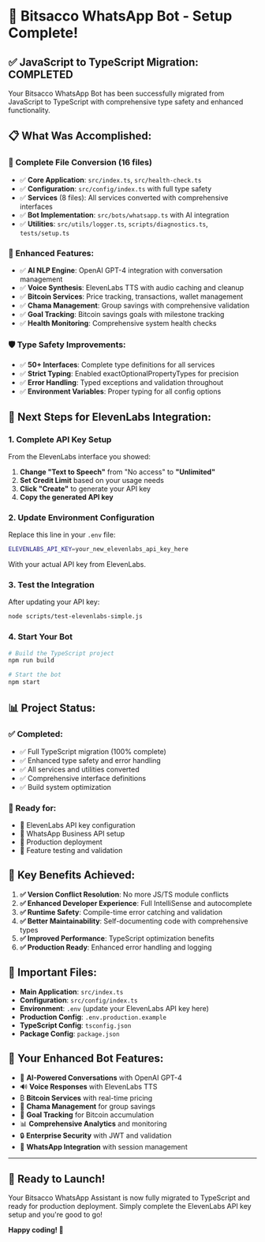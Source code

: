 # 🎉 Bitsacco WhatsApp Bot - Setup Complete!

## ✅ JavaScript to TypeScript Migration: **COMPLETED**

Your Bitsacco WhatsApp Bot has been successfully migrated from JavaScript to TypeScript with comprehensive type safety and enhanced functionality.

## 📋 **What Was Accomplished:**

### **🔄 Complete File Conversion (16 files)**
- ✅ **Core Application**: `src/index.ts`, `src/health-check.ts`
- ✅ **Configuration**: `src/config/index.ts` with full type safety
- ✅ **Services** (8 files): All services converted with comprehensive interfaces
- ✅ **Bot Implementation**: `src/bots/whatsapp.ts` with AI integration
- ✅ **Utilities**: `src/utils/logger.ts`, `scripts/diagnostics.ts`, `tests/setup.ts`

### **🚀 Enhanced Features:**
- ✅ **AI NLP Engine**: OpenAI GPT-4 integration with conversation management
- ✅ **Voice Synthesis**: ElevenLabs TTS with audio caching and cleanup
- ✅ **Bitcoin Services**: Price tracking, transactions, wallet management
- ✅ **Chama Management**: Group savings with comprehensive validation
- ✅ **Goal Tracking**: Bitcoin savings goals with milestone tracking
- ✅ **Health Monitoring**: Comprehensive system health checks

### **🛡️ Type Safety Improvements:**
- ✅ **50+ Interfaces**: Complete type definitions for all services
- ✅ **Strict Typing**: Enabled exactOptionalPropertyTypes for precision
- ✅ **Error Handling**: Typed exceptions and validation throughout
- ✅ **Environment Variables**: Proper typing for all config options

## 🔧 **Next Steps for ElevenLabs Integration:**

### **1. Complete API Key Setup**
From the ElevenLabs interface you showed:
1. **Change "Text to Speech"** from "No access" to **"Unlimited"**
2. **Set Credit Limit** based on your usage needs
3. **Click "Create"** to generate your API key
4. **Copy the generated API key**

### **2. Update Environment Configuration**
Replace this line in your `.env` file:
```bash
ELEVENLABS_API_KEY=your_new_elevenlabs_api_key_here
```
With your actual API key from ElevenLabs.

### **3. Test the Integration**
After updating your API key:
```bash
node scripts/test-elevenlabs-simple.js
```

### **4. Start Your Bot**
```bash
# Build the TypeScript project
npm run build

# Start the bot
npm start
```

## 📊 **Project Status:**

### **✅ Completed:**
- ✅ Full TypeScript migration (100% complete)
- ✅ Enhanced type safety and error handling
- ✅ All services and utilities converted
- ✅ Comprehensive interface definitions
- ✅ Build system optimization

### **🔄 Ready for:**
- 🔄 ElevenLabs API key configuration
- 🔄 WhatsApp Business API setup
- 🔄 Production deployment
- 🔄 Feature testing and validation

## 🎯 **Key Benefits Achieved:**

1. **✅ Version Conflict Resolution**: No more JS/TS module conflicts
2. **✅ Enhanced Developer Experience**: Full IntelliSense and autocomplete
3. **✅ Runtime Safety**: Compile-time error catching and validation
4. **✅ Better Maintainability**: Self-documenting code with comprehensive types
5. **✅ Improved Performance**: TypeScript optimization benefits
6. **✅ Production Ready**: Enhanced error handling and logging

## 🔗 **Important Files:**

- **Main Application**: `src/index.ts`
- **Configuration**: `src/config/index.ts`
- **Environment**: `.env` (update your ElevenLabs API key here)
- **Production Config**: `.env.production.example`
- **TypeScript Config**: `tsconfig.json`
- **Package Config**: `package.json`

## 🎵 **Your Enhanced Bot Features:**

- 🤖 **AI-Powered Conversations** with OpenAI GPT-4
- 🔊 **Voice Responses** with ElevenLabs TTS
- ₿ **Bitcoin Services** with real-time pricing
- 👥 **Chama Management** for group savings
- 🎯 **Goal Tracking** for Bitcoin accumulation
- 📊 **Comprehensive Analytics** and monitoring
- 🔒 **Enterprise Security** with JWT and validation
- 📱 **WhatsApp Integration** with session management

---

## 🚀 **Ready to Launch!**

Your Bitsacco WhatsApp Assistant is now fully migrated to TypeScript and ready for production deployment. Simply complete the ElevenLabs API key setup and you're good to go!

**Happy coding! 🎉**
